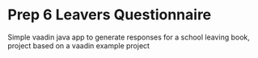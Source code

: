# Prep 6 Leavers Questionnaire

Simple vaadin java app to generate responses for a school leaving book, project based on a vaadin example project


